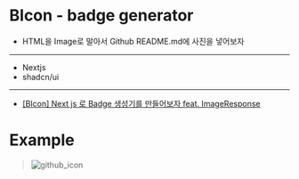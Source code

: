 # BIcon - badge generator
- HTML을 Image로 말아서 Github README.md에 사진을 넣어보자
---
- Nextjs
- shadcn/ui
---
- [[BIcon] Next js 로 Badge 생성기를 만들어보자 feat. ImageResponse](https://hbyun.tistory.com/265)
# Example
> ![github_icon](https://bicon.gumyo.net/api/icon?width=625&height=75&icon=github&text=Github_FROM_BICON)
